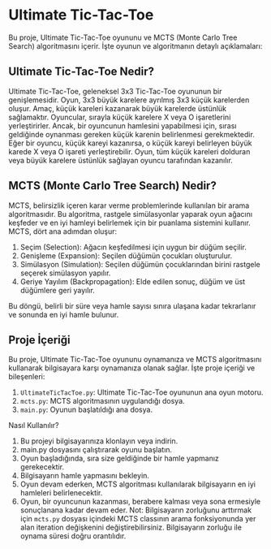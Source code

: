 # Ultimate Tic-Tac-Toe

Bu proje, Ultimate Tic-Tac-Toe oyununu ve MCTS (Monte Carlo Tree Search) algoritmasını içerir. İşte oyunun ve algoritmanın detaylı açıklamaları:

## Ultimate Tic-Tac-Toe Nedir?

Ultimate Tic-Tac-Toe, geleneksel 3x3 Tic-Tac-Toe oyununun bir genişlemesidir. Oyun, 3x3 büyük karelere ayrılmış 3x3 küçük karelerden oluşur. Amaç, küçük kareleri kazanarak büyük karelerde üstünlük sağlamaktır. Oyuncular, sırayla küçük karelere X veya O işaretlerini yerleştirirler. Ancak, bir oyuncunun hamlesini yapabilmesi için, sırası geldiğinde oynanması gereken küçük karenin belirlenmesi gerekmektedir. Eğer bir oyuncu, küçük kareyi kazanırsa, o küçük kareyi belirleyen büyük karede X veya O işareti yerleştirebilir. Oyun, tüm küçük kareleri dolduran veya büyük karelere üstünlük sağlayan oyuncu tarafından kazanılır.

## MCTS (Monte Carlo Tree Search) Nedir?

MCTS, belirsizlik içeren karar verme problemlerinde kullanılan bir arama algoritmasıdır. Bu algoritma, rastgele simülasyonlar yaparak oyun ağacını keşfeder ve en iyi hamleyi belirlemek için bir puanlama sistemini kullanır. MCTS, dört ana adımdan oluşur:

1. Seçim (Selection): Ağacın keşfedilmesi için uygun bir düğüm seçilir.
2. Genişleme (Expansion): Seçilen düğümün çocukları oluşturulur.
3. Simülasyon (Simulation): Seçilen düğümün çocuklarından birini rastgele seçerek simülasyon yapılır.
4. Geriye Yayılım (Backpropagation): Elde edilen sonuç, düğüm ve üst düğümlere geri yayılır.

Bu döngü, belirli bir süre veya hamle sayısı sınıra ulaşana kadar tekrarlanır ve sonunda en iyi hamle bulunur.

## Proje İçeriği

Bu proje, Ultimate Tic-Tac-Toe oyununu oynamanıza ve MCTS algoritmasını kullanarak bilgisayara karşı oynamanıza olanak sağlar. İşte proje içeriği ve bileşenleri:

1. `UltimateTicTacToe.py`: Ultimate Tic-Tac-Toe oyununun ana oyun motoru.
2. `mcts.py`: MCTS algoritmasının uygulandığı dosya.
3. `main.py`: Oyunun başlatıldığı ana dosya.

Nasıl Kullanılır?
1. Bu projeyi bilgisayarınıza klonlayın veya indirin.
2. main.py dosyasını çalıştırarak oyunu başlatın.
3. Oyun başladığında, sıra size geldiğinde bir hamle yapmanız gerekecektir.
4. Bilgisayarın hamle yapmasını bekleyin.
5. Oyun devam ederken, MCTS algoritması kullanılarak bilgisayarın en iyi hamleleri belirlenecektir.
6. Oyun, bir oyuncunun kazanması, berabere kalması veya sona ermesiyle sonuçlanana kadar devam eder.
Not: Bilgisayarın zorluğunu arttırmak için `mcts.py` dosyası içindeki MCTS classının arama fonksiyonunda yer alan iteration değişkenini değiştirebilirsiniz. Bilgisayarın zorluğu ile oynama süresi doğru orantılıdır.
